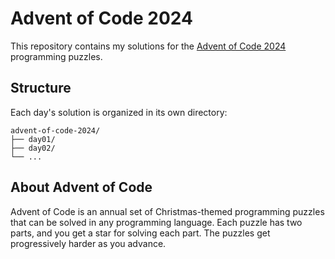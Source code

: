 # Advent of Code 2024

This repository contains my solutions for the [Advent of Code 2024](https://adventofcode.com/2024) programming puzzles.

## Structure

Each day's solution is organized in its own directory:

```
advent-of-code-2024/
├── day01/
├── day02/
└── ...
```

## About Advent of Code

Advent of Code is an annual set of Christmas-themed programming puzzles that can be solved in any programming language. Each puzzle has two parts, and you get a star for solving each part. The puzzles get progressively harder as you advance.
